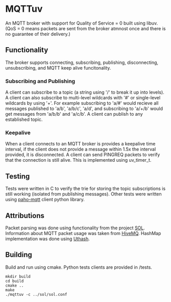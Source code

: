 # MQTTuv
An MQTT broker with support for Quality of Service = 0 built using libuv. (QoS = 0 means packets are sent from the broker atmnost once and there is no guarantee of their delivery.)

## Functionality
The broker supports connecting, subscribing, publishing, disconnecting, unsubscribing, and MQTT keep alive funcitonality. 

### Subscribing and Publishing
A client can subscribe to a topic (a string using '/' to break it up into levels). A client can also subscribe to multi-level wildcards with '#' or single-level wildcards by using '+'. 
For example subscribing to 'a/#' would recieve all messages published to 'a/b', 'a/b/c', 'a/d', and subscribing to 'a/+/b' would get messages from 'a/b/b' and 'a/c/b'. A client can publish to any established topic. 

### Keepalive 
When a client connects to an MQTT broker is provides a keepalive time interval, if the client does not provide a message within 1.5x the interval provided, it is disconnected. A client can send PINGREQ packets to verify that the connection is still alive. This is implemented using uv_timer_t.

## Testing
Tests were written in C to verify the trie for storing the topic subscriptions is still working (isolated from publishing messages). Other tests were written using [paho-mqtt](https://pypi.org/project/paho-mqtt/) client python library. 

## Attributions
Packet parsing was done using functionality from the project [SOL](https://github.com/codepr/sol/tree/tutorial). Information about MQTT packet usage was taken from [HiveMQ](https://www.hivemq.com/). HashMap implementation was done using [Uthash](https://troydhanson.github.io/uthash/). 

## Building
Build and run using cmake. Python tests clients are provided in /tests. 

```
mkdir build
cd build
cmake ..
make 
./mqttuv -c ../sol/sol.conf
```


